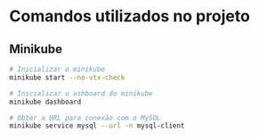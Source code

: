 # Comandos utilizados no projeto

## Minikube

```bash
# Inicializar o minikube
minikube start --no-vtx-check

# Inicializar o ashboard do minikube
minikube dashboard

# Obter a URL para conexão com o MySQL
minikube service mysql --url -n mysql-client
```

